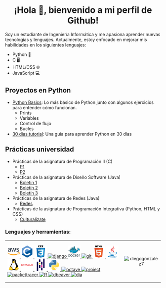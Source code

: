 <h1 align="center">
  ¡Hola 👋, bienvenido a mi perfil de Github!
</h1>

<div padding: 20px; border-radius: 10px;">
  <p>Soy un estudiante de Ingeniería Informática y me apasiona aprender nuevas tecnologías y lenguajes. Actualmente, estoy enfocado en mejorar mis habilidades en los siguientes lenguajes:</p>
  <ul>
    <li>Python 🐍</li>
    <li>C 🖥️</li>
    <li>HTML/CSS 🌐</li>
    <li>JavaScript 💻</li>
  </ul>

  <h2>Proyectos en Python</h2>
  <ul>
    <li><a href="https://github.com/diegogonzalez7/Python_Basics">Python Basics</a>: Lo más básico de Python junto con algunos ejercicios para entender cómo funcionan.
      <ul>
        <li>Prints</li>
        <li>Variables</li>
        <li>Control de flujo</li>
        <li>Bucles</li>
      </ul>
    </li>
    <li><a href="https://github.com/diegogonzalez7/30diastutorial">30 dias tutorial</a>: Una guía para aprender Python en 30 días</li>
  </ul>

  <h2>Prácticas universidad</h2>
  <ul>
    <li>Prácticas de la asignatura de Programación II (C)
      <ul>
        <li><a href="https://github.com/diegogonzalez7/P1">P1</a></li>
        <li><a href="https://github.com/diegogonzalez7/P2">P2</a></li>
      </ul>
    </li>
    <li>Prácticas de la asignatura de Diseño Software (Java)
      <ul>
        <li><a href="https://github.com/diegogonzalez7/DS_boletin1">Boletín 1</a></li>
        <li><a href="https://github.com/diegogonzalez7/DS_boletin2">Boletín 2</a></li>
        <li><a href="https://github.com/diegogonzalez7/DS_pd">Boletín 3</a></li>
      </ul>
    </li>
    <li>Prácticas de la asignatura de Redes (Java)
      <ul>
        <li><a href="https://github.com/diegogonzalez7/Networks">Redes</a></li>
      </ul>
    </li>
    <li>Prácticas de la asignatura de Programación Integrativa (Python, HTML y CSS)
      <ul>
        <li><a href="https://github.com/diegogonzalez7/Culturalizate">Culturalízate</a></li>
      </ul>
    </li>
  </ul>

  <h3 align="left">Lenguajes y herramientas:</h3>
  <table align="center">
    <tr>
      <td>
        <p align="left">
          <a href="https://aws.amazon.com" target="_blank" rel="noreferrer">
            <img src="https://raw.githubusercontent.com/devicons/devicon/master/icons/amazonwebservices/amazonwebservices-original-wordmark.svg" alt="aws" width="40" height="40"/>
          </a>
          <a href="https://www.cprogramming.com/" target="_blank" rel="noreferrer">
            <img src="https://raw.githubusercontent.com/devicons/devicon/master/icons/c/c-original.svg" alt="c" width="40" height="40"/>
          </a>
          <a href="https://www.w3schools.com/css/" target="_blank" rel="noreferrer">
            <img src="https://raw.githubusercontent.com/devicons/devicon/master/icons/css3/css3-original-wordmark.svg" alt="css3" width="40" height="40"/>
          </a>
          <a href="https://www.djangoproject.com/" target="_blank" rel="noreferrer">
            <img src="https://cdn.worldvectorlogo.com/logos/django.svg" alt="django" width="40" height="40"/>
          </a>
          <a href="https://www.docker.com/" target="_blank" rel="noreferrer">
            <img src="https://raw.githubusercontent.com/devicons/devicon/master/icons/docker/docker-original-wordmark.svg" alt="docker" width="40" height="40"/>
          </a>
          <a href="https://git-scm.com/" target="_blank" rel="noreferrer">
            <img src="https://www.vectorlogo.zone/logos/git-scm/git-scm-icon.svg" alt="git" width="40" height="40"/>
          </a>
          <a href="https://www.w3.org/html/" target="_blank" rel="noreferrer">
            <img src="https://raw.githubusercontent.com/devicons/devicon/master/icons/html5/html5-original-wordmark.svg" alt="html5" width="40" height="40"/>
          </a>
          <a href="https://www.java.com" target="_blank" rel="noreferrer">
            <img src="https://raw.githubusercontent.com/devicons/devicon/master/icons/java/java-original.svg" alt="java" width="40" height="40"/>
          </a>
          <a href="https://www.linux.org/" target="_blank" rel="noreferrer">
            <img src="https://raw.githubusercontent.com/devicons/devicon/master/icons/linux/linux-original.svg" alt="linux" width="40" height="40"/>
          </a>
          <a href="https://www.oracle.com/" target="_blank" rel="noreferrer">
            <img src="https://raw.githubusercontent.com/devicons/devicon/master/icons/oracle/oracle-original.svg" alt="oracle" width="40" height="40"/>
          </a>
          <a href="https://pandas.pydata.org/" target="_blank" rel="noreferrer">
            <img src="https://raw.githubusercontent.com/devicons/devicon/2ae2a900d2f041da66e950e4d48052658d850630/icons/pandas/pandas-original.svg" alt="pandas" width="40" height="40"/>
          </a>
          <a href="https://www.python.org" target="_blank" rel="noreferrer">
            <img src="https://raw.githubusercontent.com/devicons/devicon/master/icons/python/python-original.svg" alt="python" width="40" height="40"/>
          </a>
          <a href="https://octave.org/" target="_blank" rel="noreferrer">
            <img src="https://upload.wikimedia.org/wikipedia/commons/thumb/6/6a/Gnu-octave-logo.svg/2048px-Gnu-octave-logo.svg.png" alt="octave" width="40" height="40"/>
          </a>
          <a href="https://www.microsoft.com/es-es/microsoft-365/project/project-management-software" target="_blank" rel="noreferrer">
            <img src="https://upload.wikimedia.org/wikipedia/commons/thumb/9/98/Microsoft_Project_%282019%E2%80%93present%29.svg/880px-Microsoft_Project_%282019%E2%80%93present%29.svg.png" alt="project" width="40" height="40"/>
          </a>
          <a href="https://www.netacad.com/es/courses/packet-tracer" target="_blank" rel="noreferrer">
            <img src="https://hurbad.com/wp-content/uploads/2021/12/Cisco-Packet-Tracer.png" alt="packettracer" width="40" height="40"/>
          </a>
          <a href="https://www.r-project.org/" target="_blank" rel="noreferrer">
            <img src="https://upload.wikimedia.org/wikipedia/commons/thumb/1/1b/R_logo.svg/1280px-R_logo.svg.png" alt="R" width="40" height="40"/>
          </a>
          <a href="https://dbeaver.io/" target="_blank" rel="noreferrer">
            <img src="https://upload.wikimedia.org/wikipedia/commons/thumb/b/b5/DBeaver_logo.svg/1200px-DBeaver_logo.svg.png" alt="dbeaver" width="40" height="40"/>
          </a>
          <a href="http://dia-installer.de/shapes/Database/index.html.es" target="_blank" rel="noreferrer">
            <img src="https://upload.wikimedia.org/wikipedia/commons/thumb/f/f1/Dia.svg/1200px-Dia.svg.png" alt="dia" width="40" height="40"/>
          </a>
        </p>
      </td>
      <td>
        <div align="center">
          <img src="https://github-readme-stats.vercel.app/api/top-langs?username=diegogonzalez7&show_icons=true&locale=en&layout=compact" alt="diegogonzalez7" width="300" height="300"/>
        </div>
      </td>
    </tr>
  </table>
</div>
